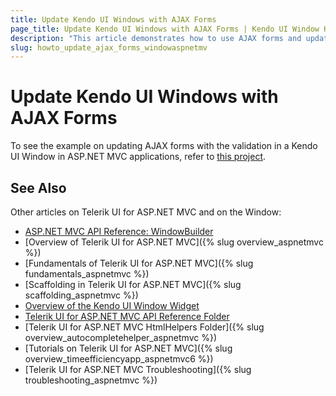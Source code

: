 ```yaml
---
title: Update Kendo UI Windows with AJAX Forms
page_title: Update Kendo UI Windows with AJAX Forms | Kendo UI Window HtmlHelper
description: "This article demonstrates how to use AJAX forms and update the Kendo UI Window with the validation fetched from the controller in ASP.NET MVC applications."
slug: howto_update_ajax_forms_windowaspnetmv
---
```


# Update Kendo UI Windows with AJAX Forms

To see the example on updating AJAX forms with the validation in a Kendo UI Window in ASP.NET MVC applications, refer to [this project](https://github.com/telerik/ui-for-aspnet-mvc-examples/tree/master/window/KendoWindow-Ajax-Form).

## See Also

Other articles on Telerik UI for ASP.NET MVC and on the Window:

* [ASP.NET MVC API Reference: WindowBuilder](/api/aspnet-mvc/Kendo.Mvc.UI.Fluent/WindowBuilder)
* [Overview of Telerik UI for ASP.NET MVC]({% slug overview_aspnetmvc %})
* [Fundamentals of Telerik UI for ASP.NET MVC]({% slug fundamentals_aspnetmvc %})
* [Scaffolding in Telerik UI for ASP.NET MVC]({% slug scaffolding_aspnetmvc %})
* [Overview of the Kendo UI Window Widget](http://docs.telerik.com/kendo-ui/controls/layout/window/overview)
* [Telerik UI for ASP.NET MVC API Reference Folder](/api/aspnet-mvc/Kendo.Mvc/AggregateFunction)
* [Telerik UI for ASP.NET MVC HtmlHelpers Folder]({% slug overview_autocompletehelper_aspnetmvc %})
* [Tutorials on Telerik UI for ASP.NET MVC]({% slug overview_timeefficiencyapp_aspnetmvc6 %})
* [Telerik UI for ASP.NET MVC Troubleshooting]({% slug troubleshooting_aspnetmvc %})
